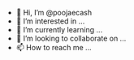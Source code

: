 - 👋 Hi, I’m @poojaecash
- 👀 I’m interested in ...
- 🌱 I’m currently learning ...
- 💞️ I’m looking to collaborate on ...
- 📫 How to reach me ...

<!---
poojaecash/poojaecash is a ✨ special ✨ repository because its `README.md` (this file) appears on your GitHub profile.
You can click the Preview link to take a look at your changes.
--->
